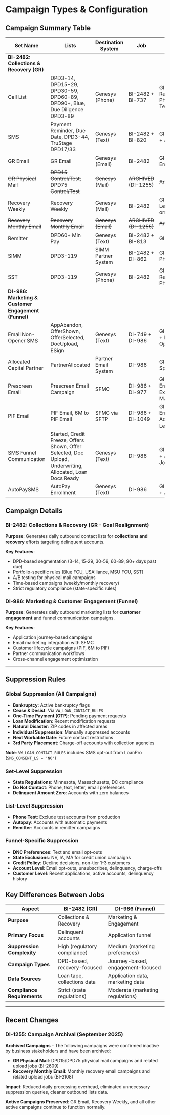 # Campaign Types & Configuration

## Campaign Summary Table

| Set Name | Lists | Destination System | Job | Primary Suppression |
|----------|-------|-------------------|-----|---------------------|
| **BI-2482: Collections & Recovery (GR)** |
| Call List | DPD3-14, DPD15-29, DPD30-59, DPD60-89, DPD90+, Blue, Due Diligence DPD3-89 | Genesys (Phone) | BI-2482 + BI-737 | Global + State Regulations + DNC Phone + Phone Test |
| SMS | Payment Reminder, Due Date, DPD3-44, TruStage DPD17/33 | Genesys (Text) | BI-2482 + BI-820 | Global + DNC Text + Autopay |
| GR Email | GR Email | Genesys (Email) | BI-2482 | Global + DNC Email |
| ~~GR Physical Mail~~ | ~~DPD15 Control/Test, DPD75 Control/Test~~ | ~~Genesys (Mail)~~ | ~~ARCHIVED (DI-1255)~~ | ~~Archived~~ |
| Recovery Weekly | Recovery Weekly | Genesys (Mail) | BI-2482 | Global + DNC Letter (Tuesday only) |
| ~~Recovery Monthly Email~~ | ~~Recovery Monthly Email~~ | ~~Genesys (Email)~~ | ~~ARCHIVED (DI-1255)~~ | ~~Archived~~ |
| Remitter | DPD60+ Min Pay | Genesys (Text) | BI-2482 + BI-813 | Global + DNC Text |
| SIMM | DPD3-119 | SIMM Partner System | BI-2482 + DI-862 | Global + DNC Phone |
| SST | DPD3-119 | Genesys (Phone) | BI-2482 | Global + State Regulations + DNC Phone |
| **DI-986: Marketing & Customer Engagement (Funnel)** |
| Email Non-Opener SMS | AppAbandon, OfferShown, OfferSelected, DocUpload, ESign | Genesys (Text) | DI-749 + DI-986 | Global + DNC Text + Email Non-Opener Logic |
| Allocated Capital Partner | PartnerAllocated | Partner Email System | DI-986 | Global + Partner-Specific Rules |
| Prescreen Email | Prescreen Email Campaign | SFMC | DI-986 + DI-977 | Global + DNC Email + State Exclusions (NV, IA, MA) |
| PIF Email | PIF Email, 6M to PIF Email | SFMC via SFTP | DI-986 + DI-1049 | Global + DNC Email + Account/Customer Level |
| SMS Funnel Communication | Started, Credit Freeze, Offers Shown, Offer Selected, Doc Upload, Underwriting, Allocated, Loan Docs Ready | Genesys (Text) | DI-986 | Global + DNC Text + Application Journey Logic |
| AutoPaySMS | AutoPay Enrollment | Genesys (Text) | DI-986 | Global + DNC Text + AutoPay Status |

## Campaign Details

### BI-2482: Collections & Recovery (GR - Goal Realignment)

**Purpose**: Generates daily outbound contact lists for **collections and recovery** efforts targeting delinquent accounts.

**Key Features**:
- DPD-based segmentation (3-14, 15-29, 30-59, 60-89, 90+ days past due)
- Portfolio-specific rules (Blue FCU, USAlliance, MSU FCU, SST)
- A/B testing for physical mail campaigns
- Time-based campaigns (weekly/monthly recovery)
- Strict regulatory compliance (state-specific rules)

### DI-986: Marketing & Customer Engagement (Funnel)

**Purpose**: Generates daily outbound marketing lists for **customer engagement** and funnel communication campaigns.

**Key Features**:
- Application journey-based campaigns
- Email marketing integration with SFMC
- Customer lifecycle campaigns (PIF, 6M to PIF)
- Partner communication workflows
- Cross-channel engagement optimization

---

## Suppression Rules

### Global Suppression (All Campaigns)
- **Bankruptcy**: Active bankruptcy flags
- **Cease & Desist**: Via `VW_LOAN_CONTACT_RULES`
- **One-Time Payment (OTP)**: Pending payment requests
- **Loan Modification**: Recent modification requests
- **Natural Disaster**: ZIP codes in affected areas
- **Individual Suppression**: Manually suppressed accounts
- **Next Workable Date**: Future contact restrictions
- **3rd Party Placement**: Charge-off accounts with collection agencies

**Note**: `VW_LOAN_CONTACT_RULES` includes SMS opt-out from LoanPro (`SMS_CONSENT_LS = 'NO'`)

### Set-Level Suppression
- **State Regulations**: Minnesota, Massachusetts, DC compliance
- **Do Not Contact**: Phone, text, letter, email preferences
- **Delinquent Amount Zero**: Accounts with zero balances

### List-Level Suppression
- **Phone Test**: Exclude test accounts from production
- **Autopay**: Accounts with automatic payments
- **Remitter**: Accounts in remitter campaigns

### Funnel-Specific Suppression
- **DNC Preferences**: Text and email opt-outs
- **State Exclusions**: NV, IA, MA for credit union campaigns
- **Credit Policy**: Decline decisions, non-tier 1-3 customers
- **Account Level**: Email opt-outs, unsubscribes, delinquency, charge-offs
- **Customer Level**: Recent applications, active accounts, delinquency history

## Key Differences Between Jobs

| Aspect | BI-2482 (GR) | DI-986 (Funnel) |
|--------|--------------|-----------------|
| **Purpose** | Collections & Recovery | Marketing & Engagement |
| **Primary Focus** | Delinquent accounts | Application funnel |
| **Suppression Complexity** | High (regulatory compliance) | Medium (marketing preferences) |
| **Campaign Types** | DPD-based, recovery-focused | Journey-based, engagement-focused |
| **Data Sources** | Loan tape, collections data | Application data, marketing data |
| **Compliance Requirements** | Strict (state regulations) | Moderate (marketing regulations) |

---

## Recent Changes

### DI-1255: Campaign Archival (September 2025)
**Archived Campaigns** - The following campaigns were confirmed inactive by business stakeholders and have been archived:

- **GR Physical Mail**: DPD15/DPD75 physical mail campaigns and related upload jobs (BI-2609)
- **Recovery Monthly Email**: Monthly recovery email campaigns and related upload jobs (BI-2108)

**Impact**: Reduced daily processing overhead, eliminated unnecessary suppression queries, cleaner outbound lists data.

**Active Campaigns Preserved**: GR Email, Recovery Weekly, and all other active campaigns continue to function normally.